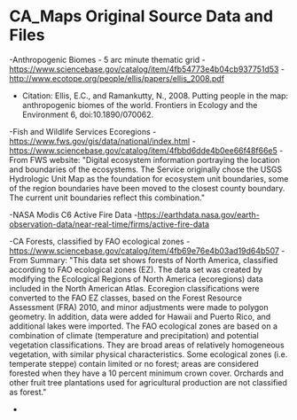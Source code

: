 # CA_Maps Original Source Data and Files

-Anthropogenic Biomes - 5 arc minute thematic grid
 -https://www.sciencebase.gov/catalog/item/4fb54773e4b04cb937751d53
 -http://www.ecotope.org/people/ellis/papers/ellis_2008.pdf
 - Citation: Ellis, E.C., and Ramankutty, N., 2008. Putting people in the map: anthropogenic biomes of the world. Frontiers in Ecology and the Environment 6, doi:10.1890/070062.

-Fish and Wildlife Services Ecoregions
 -https://www.fws.gov/gis/data/national/index.html
 -https://www.sciencebase.gov/catalog/item/4fbbd6dde4b0ee66f48f66e5
 -From FWS website: "Digital ecosystem information portraying the location and boundaries of the ecosystems. The Service originally chose the USGS Hydrologic Unit Map as the foundation for ecosystem unit boundaries, some of the region boundaries have been moved to the closest county boundary. The current unit boundaries reflect this combination."

-NASA Modis C6 Active Fire Data
 -https://earthdata.nasa.gov/earth-observation-data/near-real-time/firms/active-fire-data

-CA Forests, classified by FAO ecological zones
  -https://www.sciencebase.gov/catalog/item/4fb69e76e4b03ad19d64b507
  -From Summary: "This data set shows forests of North America, classified according to FAO ecological zones (EZ).  The data set was created by modifying the Ecological Regions of North America (ecoregions) data included in the North American Atlas. Ecoregion classifications were converted to the FAO EZ classes, based on the Forest Resource Assessment (FRA) 2010,  and minor adjustments were made to polygon geometry.  In addition, data were added for Hawaii and Puerto Rico, and additional lakes were imported. The FAO ecological zones are based on a combination of climate (temperature and precipitation) and potential vegetation classifications.  They are broad areas of relatively homogeneous vegetation, with similar physical characteristics. Some ecological zones (i.e. temperate steppe) contain limited or no forest; areas are considered forested when they have a 10 percent minimum crown cover.  Orchards and other fruit tree plantations used for agricultural production are not classified as forest."

-
